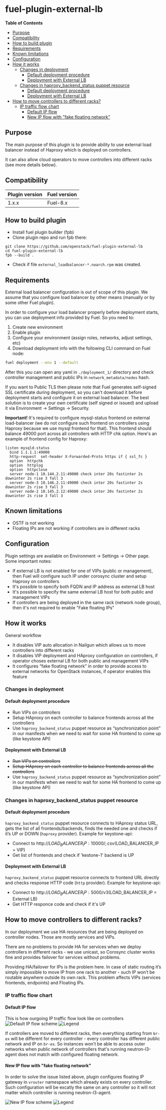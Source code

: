 fuel-plugin-external-lb
=======================

**Table of Contents**

  * [Purpose](#purpose)
  * [Compatibility](#compatibility)
  * [How to build plugin](#how-to-build-plugin)
  * [Requirements](#requirements)
  * [Known limitations](#known-limitations)
  * [Configuration](#configuration)
  * [How it works](#how-it-works)
    * [Changes in deployment](#changes-in-deployment)
      * [Default deployment procedure](#default-deployment-procedure)
      * [Deployment with External LB](#deployment-with-external-lb)
    * [Changes in haproxy_backend_status puppet resource](#changes-in-haproxy_backend_status-puppet-resource)
      * [Default deployment procedure](#default-deployment-procedure-1)
      * [Deployment with External LB](#deployment-with-external-lb-1)
  * [How to move controllers to different racks?](#how-to-move-controllers-to-different-racks)
    * [IP traffic flow chart](#ip-traffic-flow-chart)
      * [Default IP flow](#default-ip-flow)
      * [New IP flow with "fake floating network"](#new-ip-flow-with-fake-floating-network)


## Purpose
The main purpose of this plugin is to provide ability to use external load balancer instead of Haproxy which is deployed on controllers.

It can also allow cloud operators to move controllers into different racks (see more details below).

## Compatibility

| Plugin version | Fuel version |
| -------------- | ------------ |
| 1.x.x          | Fuel-8.x     |

## How to build plugin

* Install fuel plugin builder (fpb)
* Clone plugin repo and run fpb there:
```
git clone https://github.com/openstack/fuel-plugin-external-lb
cd fuel-plugin-external-lb
fpb --build .
```
* Check if file `external_loadbalancer-*.noarch.rpm` was created.

## Requirements
External load balancer configuration is out of scope of this plugin. We assume that you configure load balancer by other means (manually or by some other Fuel plugin).

In order to configure your load balancer properly before deployment starts, you can use deployment info provided by Fuel. So you need to:

1. Create new environment
2. Enable plugin
3. Configure your environment (assign roles, networks, adjust settings, etc)
4. Download deployment info with the following CLI command on Fuel node:
```bash
fuel deployment --env 1 --default
```
After this you can open any yaml in `./deployment_1/` directory and check controller management and public IPs in `network_metadata/nodes` hash.

If you want to Public TLS then please note that Fuel generates self-signed SSL certificate during deployment, so you can't download it before deployment starts and configure it on external load balancer. The best solution is to create your own certificate (self signed or issued) and upload it via Environment -> Settings -> Security.

**Important!** It's required to configure mysql-status frontend on external load-balancer (we do not configure such frontend on controllers using Haproxy because we use mysql frontend for that). This frontend should balance 49000 port across all controllers with HTTP chk option. Here's an example of frontend config for Haproxy:

```
listen mysqld-status
  bind 1.1.1.1:49000
  http-request  set-header X-Forwarded-Proto https if { ssl_fc }
  option  httpchk
  option  httplog
  option  httpclose
  server node-1 10.144.2.11:49000 check inter 20s fastinter 2s downinter 2s rise 3 fall 3
  server node-3 10.146.2.11:49000 check inter 20s fastinter 2s downinter 2s rise 3 fall 3
  server node-2 10.145.2.12:49000 check inter 20s fastinter 2s downinter 2s rise 3 fall 3
```

## Known limitations
* OSTF is not working
* Floating IPs are not working if controllers are in different racks

## Configuration
Plugin settings are available on Environment -> Settings -> Other page. Some important notes:
* If external LB is not enabled for one of VIPs (public or management), then Fuel will configure such IP under corosync cluster and setup Haproxy on controllers
* It's possible to specify both FQDN and IP address as external LB host
* It's possible to specify the same external LB host for both public and management VIPs
* If controllers are being deployed in the same rack (network node group), then it's not required to enable "Fake floating IPs"

## How it works
General workflow
* It disables VIP auto allocation in Nailgun which allows us to move controllers into different racks
* It disables VIP deployment and HAproxy configuration on controllers, if operator choses external LB for both public and management VIPs
* It configures “fake floating network” in order to provide access to external networks for OpenStack instances, if operator enables this feature

### Changes in deployment
#### Default deployment procedure
* Run VIPs on controllers
* Setup HAproxy on each controller to balance frontends across all the controllers
* Use `haproxy_backend_status` puppet resource as “synchronization point” in our manifests when we need to wait for some HA frontend to come up (like keystone API)

#### Deployment with External LB
* ~~Run VIPs on controllers~~
* ~~Setup HAproxy on each controller to balance frontends across all the controllers~~
* Use `haproxy_backend_status` puppet resource as “synchronization point” in our manifests when we need to wait for some HA frontend to come up (like keystone API)

### Changes in haproxy_backend_status puppet resource

#### Default deployment procedure
`haproxy_backend_status` puppet resource connects to HAproxy status URL, gets the list of all frontends/backends, finds the needed one and checks if it’s UP or DOWN (`haproxy` provider). Example for keystone-api:

* Connect to http://$LOAD_BALANCER_IP:10000/;csv   ($LOAD_BALANCER_IP = VIP)
* Get list of frontends and check if 'kestone-1' backend is UP

#### Deployment with External LB
`haproxy_backend_status` puppet resource connects to frontend URL directly and checks response HTTP code (`http` provider). Example for keystone-api:

* Connect to http://$LOAD_BALANCER_IP:5000/v3      ($LOAD_BALANCER_IP = External LB)
* Get HTTP responce code and check if it's UP

## How to move controllers to different racks?
In our deployment we use HA resources that are being deployed on controller nodes. Those are mostly services and VIPs.

There are no problems to provide HA for services when we deploy controllers in different racks - we use unicast, so Corosync cluster works fine and provides failover for services without problems.

Providing HA/failover for IPs is the problem here. In case of static routing it’s simply impossible to move IP from one rack to another - such IP won’t be routable anywhere outside its own rack. This problem affects VIPs (services frontends, endpoints) and Floating IPs.

### IP traffic flow chart

#### Default IP flow
This is how ourgoing IP traffic flow look like on controllers
![Default IP flow scheme](doc/default-traffic.png)
![Legend](doc/legend.png)

If controllers are moved to different racks, then everything starting from `br-ex` will be different for every controller - every controller has different public network and IP on `br-ex`. So instances won't be able to access outer networks when public network of controllers that's running neutron-l3-agent does not match with configured floating network.

#### New IP flow with "fake floating network"
In order to solve the issue listed above, plugin configures floating IP gateway in `vrouter` namespace which already exists on every controller. Such configuration will be excatly the same on any controller so it will not matter which controller is running neutron-l3-agent.

![New IP flow scheme](doc/new-traffic.png)
![Legend](doc/legend.png)
